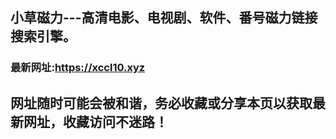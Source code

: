 ## **小草磁力---高清电影、电视剧、软件、番号磁力链接搜索引擎。**
### 最新网址:<a href="https://xccl10.xyz" target="_blank">https://xccl10.xyz</a>
## 网址随时可能会被和谐，务必收藏或分享本页以获取最新网址，收藏访问不迷路！
